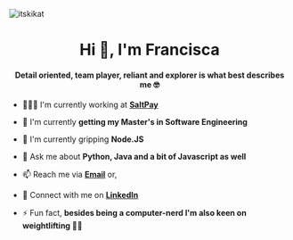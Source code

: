 <p align="left"> <img src="https://komarev.com/ghpvc/?username=itskikat&label=Profile%20views&color=0e75b6&style=flat" alt="itskikat" /> </p>

<h1 align="center">Hi 👋, I'm Francisca</h1>

<h4 align="center">Detail oriented, team player, reliant and explorer is what best describes me 🤓</h4>


- 👩🏼‍💻 I'm currently working at [**SaltPay**](https://www.saltpay.co/)

- 🔭 I'm currently **getting my Master's in Software Engineering**

- 🌱 I'm currently gripping **Node.JS**

- 💬 Ask me about **Python, Java and a bit of Javascript as well**

- 📫 Reach me via **[Email](mailto:francisca1barros@hotmail.com)** or,

- 🤝 Connect with me on **[LinkedIn](https://www.linkedin.com/in/franciscambarros/)**

- ⚡ Fun fact, **besides being a computer-nerd I'm also keen on weightlifting 🏋️‍♀️**
